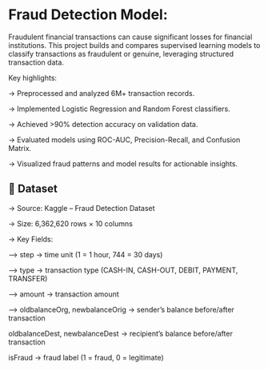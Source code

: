 # Fraud Detection Model:

Fraudulent financial transactions can cause significant losses for financial institutions.
This project builds and compares supervised learning models to classify transactions as fraudulent or genuine, leveraging structured transaction data.

Key highlights:

-> Preprocessed and analyzed 6M+ transaction records.

-> Implemented Logistic Regression and Random Forest classifiers.

-> Achieved >90% detection accuracy on validation data.

-> Evaluated models using ROC-AUC, Precision-Recall, and Confusion Matrix.

-> Visualized fraud patterns and model results for actionable insights.

## 📂 Dataset

-> Source: Kaggle – Fraud Detection Dataset

-> Size: 6,362,620 rows × 10 columns

-> Key Fields:

  --> step → time unit (1 = 1 hour, 744 = 30 days)

  --> type → transaction type (CASH-IN, CASH-OUT, DEBIT, PAYMENT, TRANSFER)

  --> amount → transaction amount

  --> oldbalanceOrg, newbalanceOrig → sender’s balance before/after transaction

oldbalanceDest, newbalanceDest → recipient’s balance before/after transaction

isFraud → fraud label (1 = fraud, 0 = legitimate)
